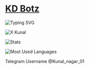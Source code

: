# [KD Botz](https://t.me/kd_botz)
![Typing SVG](https://readme-typing-svg.herokuapp.com/?lines=Hii+I+Am+Kunal+Nagar!;Owner+of+KD+Botz+😎!;⚠️+TG+Bot+Devloper!;Join+for+more+updates+KD_Botz!)
</p>

![X Kunal](https://telegra.ph/file/ffcf006f12c372a771ec0.jpg)

![Stats](https://github-readme-stats.vercel.app/api?username=X-Kunal&show_icons=true&count_private=false&theme=white)

![Most Used Languages](https://github-readme-stats.vercel.app/api/top-langs/?username=x-kunal&exclude_repo=swype-patch&theme=vue-dark&layout=compact)


Telegram Username @Kunal_nagar_01


<!---
x-kunal/x-kunal is a ✨ special ✨ repository because its `README.md` (this file) appears on your GitHub profile.
You can click the Preview link to take a look at your changes.
--->
